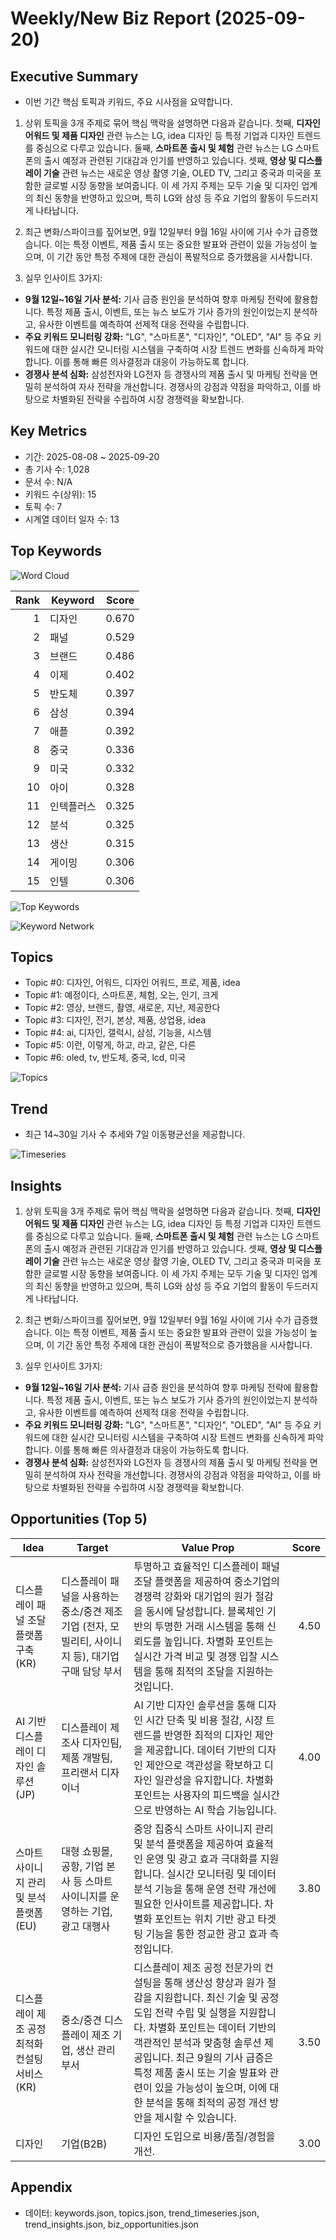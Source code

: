 # Weekly/New Biz Report (2025-09-20)

## Executive Summary

- 이번 기간 핵심 토픽과 키워드, 주요 시사점을 요약합니다.

1) 상위 토픽을 3개 주제로 묶어 핵심 맥락을 설명하면 다음과 같습니다. 첫째, **디자인 어워드 및 제품 디자인** 관련 뉴스는 LG, idea 디자인 등 특정 기업과 디자인 트렌드를 중심으로 다루고 있습니다.  둘째, **스마트폰 출시 및 체험** 관련 뉴스는 LG 스마트폰의 출시 예정과 관련된 기대감과 인기를 반영하고 있습니다.  셋째, **영상 및 디스플레이 기술** 관련 뉴스는 새로운 영상 촬영 기술, OLED TV, 그리고 중국과 미국을 포함한 글로벌 시장 동향을 보여줍니다.  이 세 가지 주제는 모두 기술 및 디자인 업계의 최신 동향을 반영하고 있으며, 특히 LG와 삼성 등 주요 기업의 활동이 두드러지게 나타납니다.


2) 최근 변화/스파이크를 짚어보면, 9월 12일부터 9월 16일 사이에 기사 수가 급증했습니다.  이는 특정 이벤트, 제품 출시 또는 중요한 발표와 관련이 있을 가능성이 높으며, 이 기간 동안 특정 주제에 대한 관심이 폭발적으로 증가했음을 시사합니다.


3) 실무 인사이트 3가지:

* **9월 12일~16일 기사 분석:**  기사 급증 원인을 분석하여 향후 마케팅 전략에 활용합니다.  특정 제품 출시, 이벤트, 또는 뉴스 보도가 기사 증가의 원인이었는지 분석하고,  유사한 이벤트를 예측하여 선제적 대응 전략을 수립합니다.
* **주요 키워드 모니터링 강화:**  "LG", "스마트폰", "디자인", "OLED", "AI" 등 주요 키워드에 대한 실시간 모니터링 시스템을 구축하여 시장 트렌드 변화를 신속하게 파악합니다.  이를 통해 빠른 의사결정과 대응이 가능하도록 합니다.
* **경쟁사 분석 심화:**  삼성전자와 LG전자 등 경쟁사의 제품 출시 및 마케팅 전략을 면밀히 분석하여 자사 전략을 개선합니다.  경쟁사의 강점과 약점을 파악하고, 이를 바탕으로 차별화된 전략을 수립하여 시장 경쟁력을 확보합니다.

## Key Metrics

- 기간: 2025-08-08 ~ 2025-09-20
- 총 기사 수: 1,028
- 문서 수: N/A
- 키워드 수(상위): 15
- 토픽 수: 7
- 시계열 데이터 일자 수: 13

## Top Keywords

![Word Cloud](fig/wordcloud.png)

| Rank | Keyword | Score |
|---:|---|---:|
| 1 | 디자인 | 0.670 |
| 2 | 패널 | 0.529 |
| 3 | 브랜드 | 0.486 |
| 4 | 이제 | 0.402 |
| 5 | 반도체 | 0.397 |
| 6 | 삼성 | 0.394 |
| 7 | 애플 | 0.392 |
| 8 | 중국 | 0.336 |
| 9 | 미국 | 0.332 |
| 10 | 아이 | 0.328 |
| 11 | 인텍플러스 | 0.325 |
| 12 | 분석 | 0.325 |
| 13 | 생산 | 0.315 |
| 14 | 게이밍 | 0.306 |
| 15 | 인텔 | 0.306 |

![Top Keywords](fig/top_keywords.png)

![Keyword Network](fig/keyword_network.png)

## Topics

- Topic #0: 디자인, 어워드, 디자인 어워드, 프로, 제품, idea
- Topic #1: 예정이다, 스마트폰, 체험, 오는, 인기, 크게
- Topic #2: 영상, 브랜드, 촬영, 새로운, 지난, 제공한다
- Topic #3: 디자인, 전기, 본상, 제품, 상업용, idea
- Topic #4: ai, 디자인, 갤럭시, 삼성, 기능을, 시스템
- Topic #5: 이런, 이렇게, 하고, 라고, 같은, 다른
- Topic #6: oled, tv, 반도체, 중국, lcd, 미국

![Topics](fig/topics.png)

## Trend

- 최근 14~30일 기사 수 추세와 7일 이동평균선을 제공합니다.

![Timeseries](fig/timeseries.png)

## Insights

1) 상위 토픽을 3개 주제로 묶어 핵심 맥락을 설명하면 다음과 같습니다. 첫째, **디자인 어워드 및 제품 디자인** 관련 뉴스는 LG, idea 디자인 등 특정 기업과 디자인 트렌드를 중심으로 다루고 있습니다.  둘째, **스마트폰 출시 및 체험** 관련 뉴스는 LG 스마트폰의 출시 예정과 관련된 기대감과 인기를 반영하고 있습니다.  셋째, **영상 및 디스플레이 기술** 관련 뉴스는 새로운 영상 촬영 기술, OLED TV, 그리고 중국과 미국을 포함한 글로벌 시장 동향을 보여줍니다.  이 세 가지 주제는 모두 기술 및 디자인 업계의 최신 동향을 반영하고 있으며, 특히 LG와 삼성 등 주요 기업의 활동이 두드러지게 나타납니다.


2) 최근 변화/스파이크를 짚어보면, 9월 12일부터 9월 16일 사이에 기사 수가 급증했습니다.  이는 특정 이벤트, 제품 출시 또는 중요한 발표와 관련이 있을 가능성이 높으며, 이 기간 동안 특정 주제에 대한 관심이 폭발적으로 증가했음을 시사합니다.


3) 실무 인사이트 3가지:

* **9월 12일~16일 기사 분석:**  기사 급증 원인을 분석하여 향후 마케팅 전략에 활용합니다.  특정 제품 출시, 이벤트, 또는 뉴스 보도가 기사 증가의 원인이었는지 분석하고,  유사한 이벤트를 예측하여 선제적 대응 전략을 수립합니다.
* **주요 키워드 모니터링 강화:**  "LG", "스마트폰", "디자인", "OLED", "AI" 등 주요 키워드에 대한 실시간 모니터링 시스템을 구축하여 시장 트렌드 변화를 신속하게 파악합니다.  이를 통해 빠른 의사결정과 대응이 가능하도록 합니다.
* **경쟁사 분석 심화:**  삼성전자와 LG전자 등 경쟁사의 제품 출시 및 마케팅 전략을 면밀히 분석하여 자사 전략을 개선합니다.  경쟁사의 강점과 약점을 파악하고, 이를 바탕으로 차별화된 전략을 수립하여 시장 경쟁력을 확보합니다.

## Opportunities (Top 5)

| Idea | Target | Value Prop | Score |
|---|---|---|---:|
| 디스플레이 패널 조달 플랫폼 구축 (KR) | 디스플레이 패널을 사용하는 중소/중견 제조기업 (전자, 모빌리티, 사이니지 등), 대기업 구매 담당 부서 | 투명하고 효율적인 디스플레이 패널 조달 플랫폼을 제공하여 중소기업의 경쟁력 강화와 대기업의 원가 절감을 동시에 달성합니다.  블록체인 기반의 투명한 거래 시스템을 통해 신뢰도를 높입니다.  차별화 포인트는 실시간 가격 비교 및 경쟁 입찰 시스템을 통해 최적의 조달을 지원하는 것입니다. | 4.50 |
| AI 기반 디스플레이 디자인 솔루션 (JP) | 디스플레이 제조사 디자인팀, 제품 개발팀,  프리랜서 디자이너 | AI 기반 디자인 솔루션을 통해 디자인 시간 단축 및 비용 절감, 시장 트렌드를 반영한 최적의 디자인 제안을 제공합니다.  데이터 기반의 디자인 제안으로 객관성을 확보하고 디자인 일관성을 유지합니다. 차별화 포인트는 사용자의 피드백을 실시간으로 반영하는 AI 학습 기능입니다. | 4.00 |
| 스마트 사이니지 관리 및 분석 플랫폼 (EU) | 대형 쇼핑몰, 공항, 기업 본사 등 스마트 사이니지를 운영하는 기업, 광고 대행사 | 중앙 집중식 스마트 사이니지 관리 및 분석 플랫폼을 제공하여 효율적인 운영 및 광고 효과 극대화를 지원합니다.  실시간 모니터링 및 데이터 분석 기능을 통해 운영 전략 개선에 필요한 인사이트를 제공합니다. 차별화 포인트는 위치 기반 광고 타겟팅 기능을 통한 정교한 광고 효과 측정입니다. | 3.80 |
| 디스플레이 제조 공정 최적화 컨설팅 서비스 (KR) | 중소/중견 디스플레이 제조 기업, 생산 관리 부서 | 디스플레이 제조 공정 전문가의 컨설팅을 통해 생산성 향상과 원가 절감을 지원합니다.  최신 기술 및 공정 도입 전략 수립 및 실행을 지원합니다. 차별화 포인트는 데이터 기반의 객관적인 분석과 맞춤형 솔루션 제공입니다.  최근 9월의 기사 급증은 특정 제품 출시 또는 기술 발표와 관련이 있을 가능성이 높으며, 이에 대한 분석을 통해 최적의 공정 개선 방안을 제시할 수 있습니다. | 3.50 |
| 디자인 | 기업(B2B) | 디자인 도입으로 비용/품질/경험을 개선. | 3.00 |

## Appendix

- 데이터: keywords.json, topics.json, trend_timeseries.json, trend_insights.json, biz_opportunities.json